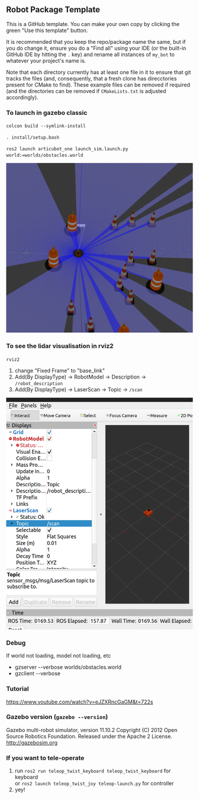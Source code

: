 ## Robot Package Template

This is a GitHub template. You can make your own copy by clicking the green "Use this template" button.

It is recommended that you keep the repo/package name the same, but if you do change it, ensure you do a "Find all" using your IDE (or the built-in GitHub IDE by hitting the `.` key) and rename all instances of `my_bot` to whatever your project's name is.

Note that each directory currently has at least one file in it to ensure that git tracks the files (and, consequently, that a fresh clone has direcctories present for CMake to find). These example files can be removed if required (and the directories can be removed if `CMakeLists.txt` is adjusted accordingly).

### To launch in gazebo classic

`colcon build --symlink-install`

`. install/setup.bash`

`ros2 launch articubot_one launch_sim.launch.py world:=worlds/obstacles.world`

![alt text](image-1.png)

### To see the lidar visualisation in rviz2

`rviz2`

1. change "Fixed Frame" to "base_link"
2. Add(By DisplayType) -> RobotModel -> Description -> `/robot_description`
3. Add(By DisplayType) -> LaserScan -> Topic -> `/scan`

![alt text](image.png)

### Debug

If world not loading, model not loading, etc
* gzserver --verbose worlds/obstacles.world
* gzclient --verbose

### Tutorial

https://www.youtube.com/watch?v=eJZXRncGaGM&t=722s

### Gazebo version (`gazebo --version`)

Gazebo multi-robot simulator, version 11.10.2
Copyright (C) 2012 Open Source Robotics Foundation.
Released under the Apache 2 License.
http://gazebosim.org

### If you want to tele-operate

1. run `ros2 run teleop_twist_keyboard teleop_twist_keyboard` for keyboard\
   or `ros2 launch teleop_twist_joy teleop-launch.py` for controller
2. yey!
